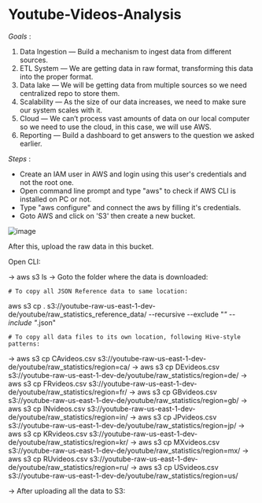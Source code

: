 # Youtube-Videos-Analysis

*Goals* :
1. Data Ingestion — Build a mechanism to ingest data from different sources.
2. ETL System — We are getting data in raw format, transforming this data into the proper format.
3. Data lake — We will be getting data from multiple sources so we need centralized repo to store them.
4. Scalability — As the size of our data increases, we need to make sure our system scales with it.
5. Cloud — We can’t process vast amounts of data on our local computer so we need to use the cloud, in this case, we will use AWS.
6. Reporting — Build a dashboard to get answers to the question we asked earlier.

*Steps* :
* Create an IAM user in AWS and login using this user's credentials and not the root one.
* Open command line prompt and type "aws" to check if AWS CLI is installed on PC or not.
* Type "aws configure" and connect the aws by filling it's credentials.
* Goto AWS and click on 'S3' then create a new bucket.

![image](https://github.com/rishitamathur27/Youtube-Videos-Analysis/assets/38039850/7d3e3dea-8fd6-492d-a5a6-f7330e3cc3d0)


After this, upload the raw data in this bucket.

Open CLI:

->  aws s3 ls
->  Goto the folder where the data is downloaded:

    # To copy all JSON Reference data to same location:
  aws s3 cp . s3://youtube-raw-us-east-1-dev-de/youtube/raw_statistics_reference_data/ --recursive --exclude "*" --include "*.json"
   
    # To copy all data files to its own location, following Hive-style patterns:
  -> aws s3 cp CAvideos.csv s3://youtube-raw-us-east-1-dev-de/youtube/raw_statistics/region=ca/
  -> aws s3 cp DEvideos.csv s3://youtube-raw-us-east-1-dev-de/youtube/raw_statistics/region=de/
  -> aws s3 cp FRvideos.csv s3://youtube-raw-us-east-1-dev-de/youtube/raw_statistics/region=fr/
  -> aws s3 cp GBvideos.csv s3://youtube-raw-us-east-1-dev-de/youtube/raw_statistics/region=gb/
  -> aws s3 cp INvideos.csv s3://youtube-raw-us-east-1-dev-de/youtube/raw_statistics/region=in/
  -> aws s3 cp JPvideos.csv s3://youtube-raw-us-east-1-dev-de/youtube/raw_statistics/region=jp/
  -> aws s3 cp KRvideos.csv s3://youtube-raw-us-east-1-dev-de/youtube/raw_statistics/region=kr/
  -> aws s3 cp MXvideos.csv s3://youtube-raw-us-east-1-dev-de/youtube/raw_statistics/region=mx/
  -> aws s3 cp RUvideos.csv s3://youtube-raw-us-east-1-dev-de/youtube/raw_statistics/region=ru/
  -> aws s3 cp USvideos.csv s3://youtube-raw-us-east-1-dev-de/youtube/raw_statistics/region=us/
  
->  After uploading all the data to S3:
  






